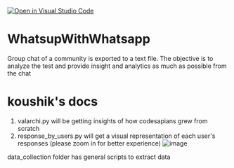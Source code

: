 [![Open in Visual Studio Code](https://classroom.github.com/assets/open-in-vscode-718a45dd9cf7e7f842a935f5ebbe5719a5e09af4491e668f4dbf3b35d5cca122.svg)](https://classroom.github.com/online_ide?assignment_repo_id=12145482&assignment_repo_type=AssignmentRepo)
# WhatsupWithWhatsapp
Group chat of a community is exported to a text file.  The objective is to analyze the test and provide insight and analytics as much as possible from the chat

# koushik's docs
1. valarchi.py will be getting insights of how codesapians grew from scratch
2. response_by_users.py will get a visual representation of each user's responses (please zoom in for better experience)
   ![image](https://github.com/CodeSapiens-in/whatsup-with-whatsapp-koushikram001/assets/88926827/824c30fe-ebd3-477c-9acb-b92c147cfec5)

data_collection folder has general scripts to extract data

